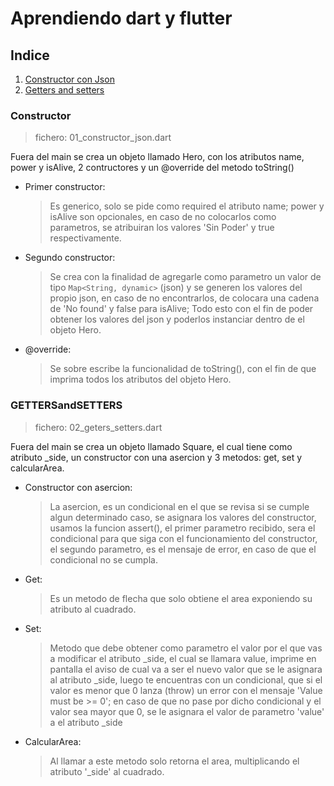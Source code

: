 # Aprendiendo dart y flutter

## Indice

1. [Constructor con Json](#constructor)
2. [Getters and setters](#gettersandsetters)

### Constructor

> fichero: 01_constructor_json.dart

Fuera del main se crea un objeto llamado Hero, con los atributos name, power y isAlive, 2 contructores y un @override del metodo toString()

* Primer constructor:
  > Es generico, solo se pide como required el atributo name; power y isAlive son opcionales, en caso de no colocarlos como parametros, se atribuiran los valores 'Sin Poder' y true respectivamente.

* Segundo constructor:
  > Se crea con la finalidad de agregarle como parametro un valor de tipo ``Map<String, dynamic>`` (json) y se generen los valores del propio json, en caso de no encontrarlos, de colocara una cadena de 'No found' y false para isAlive;  Todo esto con el fin de poder obtener los valores del json y poderlos instanciar dentro de el objeto Hero.

* @override:
  > Se sobre escribe la funcionalidad de toString(), con el fin de que imprima todos los atributos del objeto Hero.

### GETTERSandSETTERS

> fichero: 02_geters_setters.dart

Fuera del main se crea un objeto llamado Square, el cual tiene como atributo _side, un constructor con una asercion y 3 metodos: get, set y calcularArea.

* Constructor con asercion:
  > La asercion, es un condicional en el que se revisa si se cumple algun determinado caso, se asignara los valores del constructor, usamos la funcion assert(), el primer parametro recibido, sera el condicional para que siga con el funcionamiento del constructor, el segundo parametro, es el mensaje de error, en caso de que el condicional no se cumpla.

* Get:
  > Es un metodo de flecha que solo obtiene el area exponiendo su atributo al cuadrado.

* Set:
  > Metodo que debe obtener como parametro el valor por el que vas a modificar el atributo _side, el cual se llamara value, imprime en pantalla el aviso de cual va a ser el nuevo valor que se le asignara al atributo _side, luego te encuentras con un condicional, que si el valor es menor que 0 lanza (throw) un error con el mensaje 'Value must be >= 0'; en caso de que no pase por dicho condicional y el valor sea mayor que 0, se le asignara el valor de parametro 'value' a el atributo _side

* CalcularArea:
  > Al llamar a este metodo solo retorna el area, multiplicando el atributo '_side' al cuadrado.
